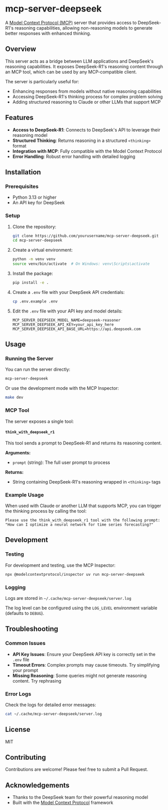 # mcp-server-deepseek

A [Model Context Protocol (MCP)](https://modelcontextprotocol.io) server that provides access to DeepSeek-R1's reasoning capabilities, allowing non-reasoning models to generate better responses with enhanced thinking.

## Overview

This server acts as a bridge between LLM applications and DeepSeek's reasoning capabilities. It exposes DeepSeek-R1's reasoning content through an MCP tool, which can be used by any MCP-compatible client.

The server is particularly useful for:

- Enhancing responses from models without native reasoning capabilities
- Accessing DeepSeek-R1's thinking process for complex problem solving
- Adding structured reasoning to Claude or other LLMs that support MCP

## Features

- **Access to DeepSeek-R1**: Connects to DeepSeek's API to leverage their reasoning model
- **Structured Thinking**: Returns reasoning in a structured `<thinking>` format
- **Integration with MCP**: Fully compatible with the Model Context Protocol
- **Error Handling**: Robust error handling with detailed logging

## Installation

### Prerequisites

- Python 3.13 or higher
- An API key for DeepSeek

### Setup

1. Clone the repository:
   ```bash
   git clone https://github.com/yourusername/mcp-server-deepseek.git
   cd mcp-server-deepseek
   ```

2. Create a virtual environment:
   ```bash
   python -m venv venv
   source venv/bin/activate  # On Windows: venv\Scripts\activate
   ```

3. Install the package:
   ```bash
   pip install -e .
   ```

4. Create a `.env` file with your DeepSeek API credentials:
   ```bash
   cp .env.example .env
   ```

5. Edit the `.env` file with your API key and model details:
   ```
   MCP_SERVER_DEEPSEEK_MODEL_NAME=deepseek-reasoner
   MCP_SERVER_DEEPSEEK_API_KEY=your_api_key_here
   MCP_SERVER_DEEPSEEK_API_BASE_URL=https://api.deepseek.com
   ```

## Usage

### Running the Server

You can run the server directly:

```bash
mcp-server-deepseek
```

Or use the development mode with the MCP Inspector:

```bash
make dev
```

### MCP Tool

The server exposes a single tool:

#### `think_with_deepseek_r1`

This tool sends a prompt to DeepSeek-R1 and returns its reasoning content.

**Arguments:**
- `prompt` (string): The full user prompt to process

**Returns:**
- String containing DeepSeek-R1's reasoning wrapped in `<thinking>` tags

### Example Usage

When used with Claude or another LLM that supports MCP, you can trigger the thinking process by calling the tool:

```
Please use the think_with_deepseek_r1 tool with the following prompt:
"How can I optimize a neural network for time series forecasting?"
```

## Development

### Testing

For development and testing, use the MCP Inspector:

```bash
npx @modelcontextprotocol/inspector uv run mcp-server-deepseek
```

### Logging

Logs are stored in `~/.cache/mcp-server-deepseek/server.log`

The log level can be configured using the `LOG_LEVEL` environment variable (defaults to `DEBUG`).

## Troubleshooting

### Common Issues

- **API Key Issues**: Ensure your DeepSeek API key is correctly set in the `.env` file
- **Timeout Errors**: Complex prompts may cause timeouts. Try simplifying your prompt
- **Missing Reasoning**: Some queries might not generate reasoning content. Try rephrasing

### Error Logs

Check the logs for detailed error messages:

```bash
cat ~/.cache/mcp-server-deepseek/server.log
```

## License

MIT

## Contributing

Contributions are welcome! Please feel free to submit a Pull Request.

## Acknowledgements

- Thanks to the DeepSeek team for their powerful reasoning model
- Built with the [Model Context Protocol](https://modelcontextprotocol.io) framework
